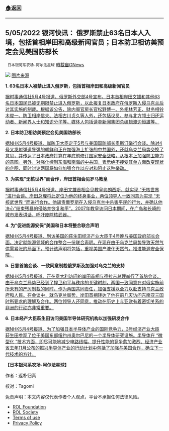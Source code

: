 ###  [:house:返回](README.md)
---


## 5/05/2022 银河快讯： 俄罗斯禁止63名日本人入境，包括首相岸田和高级新闻官员；日本防卫相访美预定会见美国防部长
` 日本银河系农场-阿尔法星球` [轉載自GNews](https://gnews.org/zh-hans/2470568/)

![](https://assets.gnews.org/wp-content/uploads/2022/05/m_ntv_news24-2022050404717429.jpeg) 
[图片来源](https://news.goo.ne.jp/article/ntv_news24/trend/ntv_news24-2022050404717429.html)
 
**1. 63名日本人被禁止进入俄罗斯，包括首相岸田和高级新闻官员**
 
[据时事通信社5月4号报道、俄罗斯外交部4号宣布，日本首相岸田文雄和其他63名日本国民已被无期限禁止进入俄罗斯，以此报复日本政府在俄罗斯入侵乌克兰后对其实施的制裁。根据该公告，除内阁官房长官松野博一、外相林芳正、财务相铃木俊一、防卫相岸信夫、法相古川贞久等人外，还包括议员、参与北方领土归还运动者、新闻界人士和知识分子等。媒体人包括读卖新闻集团总编辑渡边恒雄等。](https://news.yahoo.co.jp/articles/2b25302347a159c93805b9588df4672e5051f310)
 
**2. 日本防卫相访美预定会见美国防部长**
 
[据NHK5月4号报道、岸防卫大臣定于5号与美国国防部长奥斯汀举行会谈。除对4号又发射弹道导弹的朝鲜和正在加强海上扩张的中共国外，还就乌克兰局势交换了意见，并传达了日本政府打算在年底前修订国家安全战略，从根本上加强防卫能力的意图。另外，对强化控制东海和南海的中共国，表示绝不接受其单方面改变现状的企图，同时讨论两国将如何加强合作以应对和阻止这种举动。](https://www3.nhk.or.jp/news/html/20220504/k10013611771000.html)
 
**3. 为实现”无核世界”而合作，岸田首相会见罗马教皇**
 
[据时事通信社5月4号报道、岸田文雄首相会见教皇弗朗西斯，就实现 “无核世界 “进行会谈。岸田总理将此定位为他的终身事业，两位领导人一致同意为实现 “无核武世界 “而进行合作。他谴责俄罗斯在入侵乌克兰中杀害平民的行为，并确认他决心”结束残暴的侵略并恢复和平”。2007年教皇访问日本期间，在广岛和长崎的城市发表讲话，呼吁废除核武器。](https://news.yahoo.co.jp/articles/c12b653b84eb5835e93d3477a6e5e556a2eb91f7)
 
**4. 为”促进能源安保”美国和日本将整合联合声明**
 
[据NHK5月4号报道、到访美国的荻生田经济产业大臣于4号晚与美国政府部长会面，决定就能源领域的合作整合一份联合声明。在现在由于乌克兰局势导致天然气供需紧张的局面下，预计该声明将包括，重视美国产液化天然气，推进能源安全保障。](https://www3.nhk.or.jp/news/html/20220504/k10013611721000.html)
 
**5. 日意首脑会谈、一致同意制裁俄罗斯及加强对乌克兰的支持**
 
[据NHK5月4号报道、正在意大利访问的岸田首相与德拉吉总理举行了首脑会谈，由于乌克兰局势已经到了捍卫和平与秩序的关键时刻，两国一致同意在对俄实施前所未有的严厉制裁的同时，作为两国共同责任，加强支援以全力以赴支持乌克兰政府和人民。在会谈中，就乌克兰局势，岸田首相转达了他在前几天访问东南亚三国时所要求的理解及合作。两位领导人还同意，推动在历史上与亚欧有着密切关系的非洲的行动亦非常重要。](https://www3.nhk.or.jp/news/html/20220504/k10013611941000.html)
 
**6. 日本经产大臣萩生田访问美国半导体研究机构以加强研发合作**
 
[据NHK5月4号报道、为了加强日本半导体产业的国际竞争力，3号经济产业大臣萩生田参观了位于美国东部纽约州奥尔巴尼的一个半导体研究设施。半导体在 “微型化 “技术方面，即尽可能地减少电路线幅，提升性能的竞争愈加激烈、经济产业省去年11月公布的振兴半导体产业的行动计划中包括了加强与美国合作，确立下一代技术的方针。](https://www3.nhk.or.jp/news/html/20220504/k10013611161000.html)
 
**【日本银河系农场-阿尔法星球】**
 
作者：返朴归真
 
校对：Tagomi

免责声明：本文内容仅代表作者个人观点，平台不承担任何法律风险。
  
- [ROL Foundation](https://rolfoundation.org/)
- [ROL Society](https://rolsociety.org/)
- [Terms of use](https://gnews.org/terms-of-use-3/)
- [Privacy Policy](https://gnews.org/privacy-policy/)
